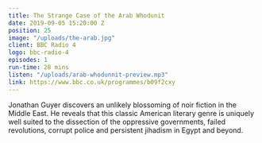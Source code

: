 ```yaml
---
title: The Strange Case of the Arab Whodunit
date: 2019-09-05 15:20:00 Z
position: 25
image: "/uploads/the-arab.jpg"
client: BBC Radio 4
logo: bbc-radio-4
episodes: 1
run-time: 28 mins
listen: "/uploads/arab-whodunnit-preview.mp3"
link: https://www.bbc.co.uk/programmes/b09f2cxy
---
```


Jonathan Guyer discovers an unlikely blossoming of noir fiction in the Middle East. He reveals that this classic American literary genre is uniquely well suited to the dissection of the oppressive governments, failed revolutions, corrupt police and persistent jihadism in Egypt and beyond.